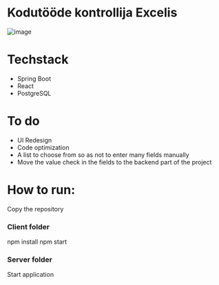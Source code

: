 # Kodutööde kontrollija Excelis

![image](https://user-images.githubusercontent.com/90192553/173900491-166db1a4-7449-4d99-98d3-f959360063ca.png)

# Techstack

* Spring Boot
* React
* PostgreSQL

# To do

* UI Redesign
* Code optimization
* A list to choose from so as not to enter many fields manually
* Move the value check in the fields to the backend part of the project

# How to run:
Copy the repository

### Client folder
npm install
npm start

### Server folder
Start application
